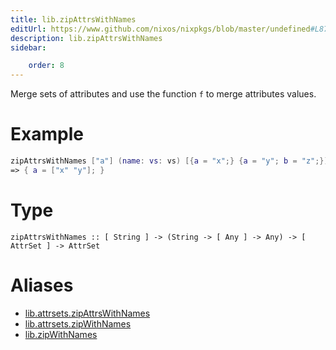 ```yaml
---
title: lib.zipAttrsWithNames
editUrl: https://www.github.com/nixos/nixpkgs/blob/master/undefined#L879C5
description: lib.zipAttrsWithNames
sidebar:

    order: 8
---
```


Merge sets of attributes and use the function `f` to merge attributes
values.

# Example

```nix
zipAttrsWithNames ["a"] (name: vs: vs) [{a = "x";} {a = "y"; b = "z";}]
=> { a = ["x" "y"]; }
```

# Type

```
zipAttrsWithNames :: [ String ] -> (String -> [ Any ] -> Any) -> [ AttrSet ] -> AttrSet
```


# Aliases

- [lib.attrsets.zipAttrsWithNames](/nix-doc-comments/reference/lib/attrsets/lib-attrsets-zipattrswithnames)
- [lib.attrsets.zipWithNames](/nix-doc-comments/reference/lib/attrsets/lib-attrsets-zipwithnames)
- [lib.zipWithNames](/nix-doc-comments/reference/lib/lib-zipwithnames)



